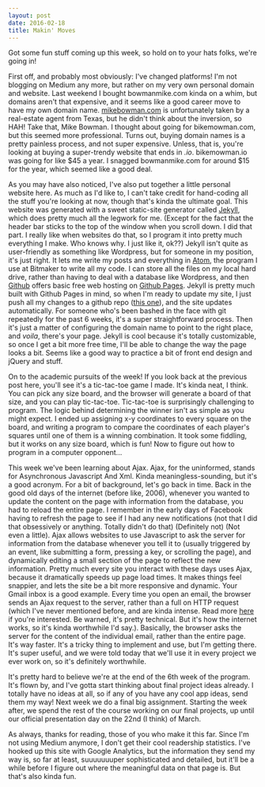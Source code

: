 ```yaml
---
layout: post
date: 2016-02-18
title: Makin' Moves
---
```


Got some fun stuff coming up this week, so hold on to your hats folks, we're going in!

First off, and probably most obviously: I've changed platforms! I'm not blogging on Medium any more, but rather on my very own personal domain and website. Last weekend I bought bowmanmike.com kinda on a whim, but domains aren't that expensive, and it seems like a good career move to have my own domain name. [mikebowman.com](http://www.mikebowman.com) is unfortunately taken by a real-estate agent from Texas, but he didn't think about the inversion, so HAH! Take that, Mike Bowman. I thought about going for bikemowman.com, but this seemed more professional. Turns out, buying domain names is a pretty painless process, and not super expensive. Unless, that is, you're looking at buying a super-trendy website that ends in *.io*. bikemowman.io was going for like $45 a year. I snagged bowmanmike.com for around $15 for the year, which seemed like a good deal.

As you may have also noticed, I've also put together a little personal website here. As much as I'd like to, I can't take credit for hand-coding all the stuff you're looking at now, though that's kinda the ultimate goal. This website was generated with a sweet static-site generator called [Jekyll](http://jekyllrb.com), which does pretty much all the legwork for me. (Except for the fact that the header bar sticks to the top of the window when you scroll down. I did that part. I really like when websites do that, so I program it into pretty much everything I make. Who knows why. I just like it, ok??) Jekyll isn't quite as user-friendly as something like Wordpress, but for someone in my position, it's just right. It lets me write my posts and everything in [Atom](http://atom.io), the program I use at Bitmaker to write all my code. I can store all the files on my local hard drive, rather than having to deal with a database like Wordpress, and then [Github](http://github.com) offers basic free web hosting on [Github Pages](http://pages.github.com). Jekyll is pretty much built with Github Pages in mind, so when I'm ready to update my site, I just push all my changes to a github repo ([this one](http://github.com/bowmanmike/bowmanmike.github.io)), and the site updates automatically. For someone who's been bashed in the face with git repeatedly for the past 6 weeks, it's a super straightforward process. Then it's just a matter of configuring the domain name to point to the right place, and *voila*, there's your page. Jekyll is cool because it's totally customizable, so once I get a bit more free time, I'll be able to change the way the page looks a bit. Seems like a good way to practice a bit of front end design and jQuery and stuff.

On to the academic pursuits of the week! If you look back at the previous post here, you'll see it's a tic-tac-toe game I made. It's kinda neat, I think. You can pick any size board, and the browser will generate a board of that size, and you can play tic-tac-toe. Tic-tac-toe is surprisingly challenging to program. The logic behind determining the winner isn't as simple as you might expect. I ended up assigning x-y coordinates to every square on the board, and writing a program to compare the coordinates of each player's squares until one of them is a winning combination. It took some fiddling, but it works on any size board, which is fun! Now to figure out how to program in a computer opponent...

This week we've been learning about Ajax. Ajax, for the uninformed, stands for Asynchronous Javascript And Xml. Kinda meaningless-sounding, but it's a good acronym. For a bit of background, let's go back in time. Back in the good old days of the internet (before like, 2006), whenever you wanted to update the content on the page with information from the database, you had to reload the entire page. I remember in the early days of Facebook having to refresh the page to see if I had any new notifications (not that I did that obsessively or anything. Totally didn't do that) (Definitely not) (Not even a little). Ajax allows websites to use Javascript to ask the server for information from the database whenever you tell it to (usually triggered by an event, like submitting a form, pressing a key, or scrolling the page), and dynamically editing a small section of the page to reflect the new information. Pretty much every site you interact with these days uses Ajax, because it dramatically speeds up page load times. It makes things feel snappier, and lets the site be a bit more responsive and dynamic. Your Gmail inbox is a good example. Every time you open an email, the browser sends an Ajax request to the server, rather than a full on HTTP request (which I've never mentioned before, and are kinda intense. Read more [here](http://code.tutsplus.com/tutorials/http-the-protocol-every-web-developer-must-know-part-1--net-31177) if you're interested. Be warned, it's pretty technical. But it's how the internet works, so it's kinda worthwhile I'd say.). Basically, the browser asks the server for the content of the individual email, rather than the entire page. It's way faster. It's a tricky thing to implement and use, but I'm getting there. It's super useful, and we were told today that we'll use it in every project we ever work on, so it's definitely worthwhile.

It's pretty hard to believe we're at the end of the 6th week of the program. It's flown by, and I've gotta start thinking about final project ideas already. I totally have no ideas at all, so if any of you have any cool app ideas, send them my way! Next week we do a final big assignment. Starting the week after, we spend the rest of the course working on our final projects, up until our official presentation day on the 22nd (I think) of March.

As always, thanks for reading, those of you who make it this far. Since I'm not using Medium anymore, I don't get their cool readership statistics. I've hooked up this site with Google Analytics, but the information they send my way is, so far at least, suuuuuuuper sophisticated and detailed, but it'll be a while before I figure out where the meaningful data on that page is. But that's also kinda fun.
